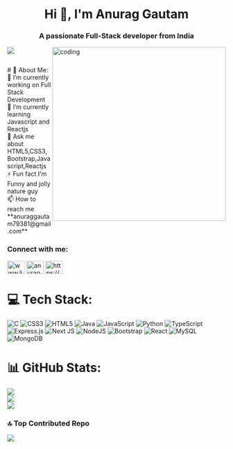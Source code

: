 <h1 align="center">Hi 👋, I'm Anurag Gautam</h1>
<h3 align="center">A passionate Full-Stack developer from India</h3>
<img align="right" alt="coding" width="400" src="https://tse1.mm.bing.net/th?id=OIP.zTf6ScmDrJBd8AFv1bai7gHaFj&pid=Api&P=0&h=180">

[![](https://visitcount.itsvg.in/api?id=anuraggautam79381&icon=0&color=0)](https://visitcount.itsvg.in)

<p align="left"> <a href="https://twitter.com/" target="blank"><img src="https://img.shields.io/twitter/follow/?logo=twitter&style=for-the-badge" alt="" /></a> </p>
# 💫 About Me:
🔭 I’m currently working on Full Stack Development<br>🌱 I’m currently learning Javascript and Reactjs<br>💬 Ask me about HTML5,CSS3,Bootstrap,Javascript,Reactjs<br>⚡ Fun fact I'm Funny and jolly nature guy<br>📫 How to reach me **anuraggautam79381@gmail.com**

<h3 align="left">Connect with me:</h3>
<p align="left">
<a href="https://linkedin.com/in/www.linkedin.com/in/ anurag-gautam-258519252" target="blank"><img align="center" src="https://raw.githubusercontent.com/rahuldkjain/github-profile-readme-generator/master/src/images/icons/Social/linked-in-alt.svg" alt="www.linkedin.com/in/ anurag-gautam-258519252" height="30" width="40" /></a>
<a href="https://www.leetcode.com/anuraggautam02" target="blank"><img align="center" src="https://raw.githubusercontent.com/rahuldkjain/github-profile-readme-generator/master/src/images/icons/Social/leet-code.svg" alt="anuraggautam02" height="30" width="40" /></a>
  <a href="https://auth.geeksforgeeks.org/user/https://auth.geeksforgeeks.org/user/anuraggautam12" target="blank"><img align="center" src="https://raw.githubusercontent.com/rahuldkjain/github-profile-readme-generator/master/src/images/icons/Social/geeks-for-geeks.svg" alt="https://auth.geeksforgeeks.org/user/anuraggautam12" height="30" width="40" /></a>
</p>

# 💻 Tech Stack:
![C](https://img.shields.io/badge/c-%2300599C.svg?style=for-the-badge&logo=c&logoColor=white) ![CSS3](https://img.shields.io/badge/css3-%231572B6.svg?style=for-the-badge&logo=css3&logoColor=white) ![HTML5](https://img.shields.io/badge/html5-%23E34F26.svg?style=for-the-badge&logo=html5&logoColor=white) ![Java](https://img.shields.io/badge/java-%23ED8B00.svg?style=for-the-badge&logo=openjdk&logoColor=white) ![JavaScript](https://img.shields.io/badge/javascript-%23323330.svg?style=for-the-badge&logo=javascript&logoColor=%23F7DF1E) ![Python](https://img.shields.io/badge/python-3670A0?style=for-the-badge&logo=python&logoColor=ffdd54) ![TypeScript](https://img.shields.io/badge/typescript-%23007ACC.svg?style=for-the-badge&logo=typescript&logoColor=white) ![Express.js](https://img.shields.io/badge/express.js-%23404d59.svg?style=for-the-badge&logo=express&logoColor=%2361DAFB) ![Next JS](https://img.shields.io/badge/Next-black?style=for-the-badge&logo=next.js&logoColor=white) ![NodeJS](https://img.shields.io/badge/node.js-6DA55F?style=for-the-badge&logo=node.js&logoColor=white) ![Bootstrap](https://img.shields.io/badge/bootstrap-%238511FA.svg?style=for-the-badge&logo=bootstrap&logoColor=white) ![React](https://img.shields.io/badge/react-%2320232a.svg?style=for-the-badge&logo=react&logoColor=%2361DAFB) ![MySQL](https://img.shields.io/badge/mysql-%2300000f.svg?style=for-the-badge&logo=mysql&logoColor=white) ![MongoDB](https://img.shields.io/badge/MongoDB-%234ea94b.svg?style=for-the-badge&logo=mongodb&logoColor=white)


# 📊 GitHub Stats:
![](https://github-readme-stats.vercel.app/api?username=anuraggautam79381&theme=great-gatsby&hide_border=false&include_all_commits=false&count_private=false)<br/>
![](https://github-readme-streak-stats.herokuapp.com/?user=anuraggautam79381&theme=great-gatsby&hide_border=false)<br/>
![](https://github-readme-stats.vercel.app/api/top-langs/?username=anuraggautam79381&theme=great-gatsby&hide_border=false&include_all_commits=false&count_private=false&layout=compact)

### 🔝 Top Contributed Repo
![](https://github-contributor-stats.vercel.app/api?username=anuraggautam79381&limit=5&theme=dark&combine_all_yearly_contributions=true)

<!-- Proudly created with GPRM ( https://gprm.itsvg.in ) -->
